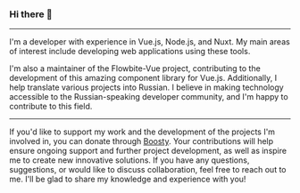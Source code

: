 ### Hi there 👋
---

I'm a developer with experience in Vue.js, Node.js, and Nuxt. 
My main areas of interest include developing web applications using these tools. 

I'm also a maintainer of the Flowbite-Vue project, contributing to the development of this amazing component library for Vue.js.
Additionally, I help translate various projects into Russian.
I believe in making technology accessible to the Russian-speaking developer community, and I'm happy to contribute to this field.


---
If you'd like to support my work and the development of the projects I'm involved in, you can donate through [Boosty](https://boosty.to/honey-bunny). 
Your contributions will help ensure ongoing support and further project development, as well as inspire me to create new innovative solutions.
If you have any questions, suggestions, or would like to discuss collaboration, feel free to reach out to me. 
I'll be glad to share my knowledge and experience with you!
